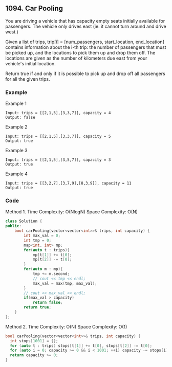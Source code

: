 ## 1094. Car Pooling

You are driving a vehicle that has capacity empty seats initially available for passengers.  The vehicle only drives east (ie. it cannot turn around and drive west.)

Given a list of trips, trip[i] = [num_passengers, start_location, end_location] contains information about the i-th trip: the number of passengers that must be picked up, and the locations to pick them up and drop them off.  The locations are given as the number of kilometers due east from your vehicle's initial location.

Return true if and only if it is possible to pick up and drop off all passengers for all the given trips. 


### Example

Example 1
```
Input: trips = [[2,1,5],[3,3,7]], capacity = 4
Output: false
```

Example 2
```
Input: trips = [[2,1,5],[3,3,7]], capacity = 5
Output: true
```

Example 3
```
Input: trips = [[2,1,5],[3,5,7]], capacity = 3
Output: true
```

Example 4
```
Input: trips = [[3,2,7],[3,7,9],[8,3,9]], capacity = 11
Output: true
```

### Code
Method 1.
Time Complexity: O(NlogN)
Space Complexity: O(N)

```c++
class Solution {
public:
    bool carPooling(vector<vector<int>>& trips, int capacity) {
        int max_val = 0;
        int tmp = 0;
        map<int, int> mp;
        for(auto t : trips){
            mp[t[1]] += t[0];
            mp[t[2]] -= t[0];
        }
        for(auto m : mp){
            tmp += m.second;
            // cout << tmp << endl;
            max_val = max(tmp, max_val);
        }
        // cout << max_val << endl;
        if(max_val > capacity)
            return false;
        return true;
    }
};
```

Method 2.
Time Complexity: O(N)
Space Complexity: O(1)
```c++
bool carPooling(vector<vector<int>>& trips, int capacity) {
  int stops[1001] = {};
  for (auto t : trips) stops[t[1]] += t[0], stops[t[2]] -= t[0];
  for (auto i = 0; capacity >= 0 && i < 1001; ++i) capacity -= stops[i];
  return capacity >= 0;
}
```


